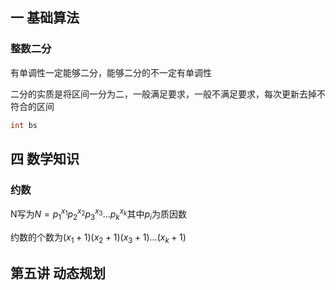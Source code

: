 ## 一 基础算法

### 整数二分

有单调性一定能够二分，能够二分的不一定有单调性

二分的实质是将区间一分为二，一般满足要求，一般不满足要求，每次更新去掉不符合的区间

```c++
int bs
```

## 四 数学知识

### 约数

N写为$N=p_{1}^{x_{1}}p_{2}^{x_{2}}p_{3}^{x_{3}}...p_{k}^{x_{k}}$其中$p_{i}$为质因数

约数的个数为$(x_{1}+1)(x_{2}+1)(x_{3}+1)...(x_{k}+1)$





## 第五讲 动态规划

